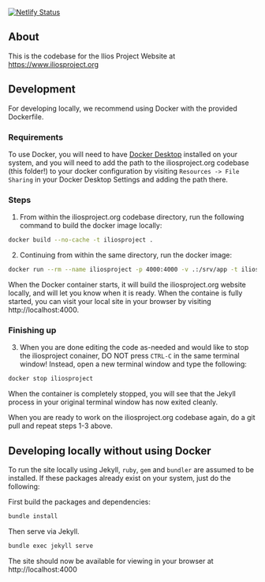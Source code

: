 [![Netlify Status](https://api.netlify.com/api/v1/badges/c57a716e-4f40-4d77-8496-747a6eb50470/deploy-status)](https://app.netlify.com/sites/iliosproject/deploys)

## About

This is the codebase for the Ilios Project Website at https://www.iliosproject.org

## Development

For developing locally, we recommend using Docker with the provided Dockerfile.

### Requirements
To use Docker, you will need to have [Docker Desktop](https://www.docker.com/products/docker-desktop/) installed on your system, and you will need to add the path to the iliosproject.org codebase (this folder!) to your docker configuration by visiting `Resources -> File Sharing` in your Docker Desktop Settings and adding the path there.

### Steps

1. From within the iliosproject.org codebase directory, run the following command to build the docker image locally:
```bash
docker build --no-cache -t iliosproject .
```

2. Continuing from within the same directory, run the docker image:
```bash
docker run --rm --name iliosproject -p 4000:4000 -v .:/srv/app -t iliosproject
```

When the Docker container starts, it will build the iliosproject.org website locally, and will let you know when it is ready. When the containe is fully started, you can visit your local site in your browser by visiting http://localhost:4000.

### Finishing up

3. When you are done editing the code as-needed and would like to stop the iliosproject conainer, DO NOT press `CTRL-C` in the same terminal window!  Instead, open a new terminal window and type the following:

```bash
docker stop iliosproject
```
When the container is completely stopped, you will see that the Jekyll process in your original terminal window has now exited cleanly.

When you are ready to work on the iliosproject.org codebase again, do a git pull and repeat steps 1-3 above.


## Developing locally without using Docker
To run the site locally using Jekyll, `ruby`, `gem` and `bundler` are assumed to be installed. If these packages already exist on your system, just do the following:

First build the packages and dependencies:
```bash
bundle install
```

Then serve via Jekyll.
```bash
bundle exec jekyll serve
```
The site should now be available for viewing in your browser at http://localhost:4000
